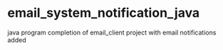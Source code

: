 # email_system_notification_java
java program completion of email_client project with email notifications added

